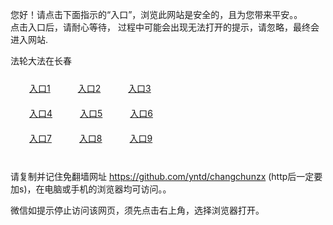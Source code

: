 您好！请点击下面指示的“入口”，浏览此网站是安全的，且为您带来平安。。 <br/>
点击入口后，请耐心等待， 过程中可能会出现无法打开的提示，请忽略，最终会进入网站. </br>

法轮大法在长春<br/>
<div style="padding:10px"><a style="margin:20px" target="_blank" href="https://dq7d8pqumh7o9.cloudfront.net/2Qpsp?ofquycl" id="ccLink1" rel="nofollow">入口1</a> <a target="_blank" style="margin:20px" href="https://d37611sqfkpjja.cloudfront.net/2Qpsp?vjsjdyqz" id="ccLink2" rel="nofollow">入口2</a> <a style="margin:20px" target="_blank" href="https://drd4jr0jpqhzo.cloudfront.net/2Qpsp?mizhoxid" id="ccLink3" rel="nofollow">入口3</a></div>

<div style="padding:10px" ><a style="margin:20px" target="_blank" href="https://dq7d8pqumh7o9.cloudfront.net/2Qpsp?ofquycl" id="ccLink4" rel="nofollow">入口4</a> <a style="margin:20px" href="https://d37611sqfkpjja.cloudfront.net/2Qpsp?vjsjdyqz" target="_blank" id="ccLink5" rel="nofollow">入口5</a> <a style="margin:20px" href="https://drd4jr0jpqhzo.cloudfront.net/2Qpsp?mizhoxid" target="_blank" id="ccLink6" rel="nofollow">入口6</a></div>

<div style="padding:10px"><a style="margin:20px" target="_blank" href="https://dq7d8pqumh7o9.cloudfront.net/2Qpsp?ofquycl" id="ccLink7" rel="nofollow">入口7</a> <a style="margin:20px" href="https://d37611sqfkpjja.cloudfront.net/2Qpsp?vjsjdyqz" target="_blank" id="ccLink8" rel="nofollow">入口8</a> <a style="margin:20px" target="_blank" href="https://drd4jr0jpqhzo.cloudfront.net/2Qpsp?mizhoxid" id="ccLink9" rel="nofollow">入口9</a></div>

<br/>



请复制并记住免翻墙网址 https://github.com/yntd/changchunzx (http后一定要加s)，在电脑或手机的浏览器均可访问。。<br/>

微信如提示停止访问该网页，须先点击右上角，选择浏览器打开。
